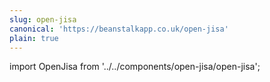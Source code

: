 ```yaml
---
slug: open-jisa
canonical: 'https://beanstalkapp.co.uk/open-jisa'
plain: true
---
```

import OpenJisa from '../../components/open-jisa/open-jisa';

<OpenJisa/>